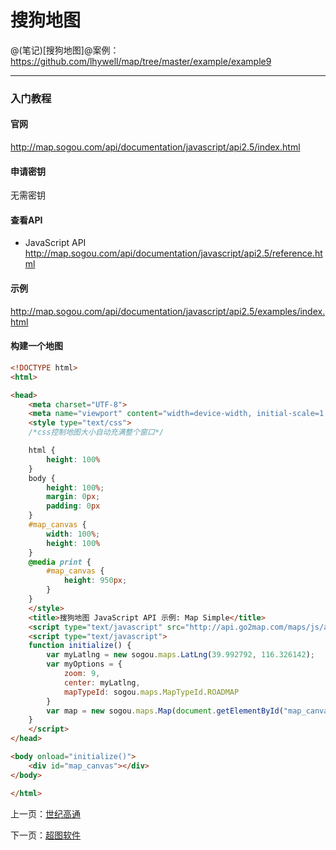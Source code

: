 搜狗地图
====================

@(笔记)[搜狗地图]@案例：https://github.com/lhywell/map/tree/master/example/example9

-------------------

### 入门教程

#### 官网
http://map.sogou.com/api/documentation/javascript/api2.5/index.html

#### 申请密钥
无需密钥

#### 查看API
- JavaScript API
http://map.sogou.com/api/documentation/javascript/api2.5/reference.html

#### 示例
http://map.sogou.com/api/documentation/javascript/api2.5/examples/index.html

#### 构建一个地图

```html
<!DOCTYPE html>
<html>

<head>
    <meta charset="UTF-8">
    <meta name="viewport" content="width=device-width, initial-scale=1.0, user-scalable=no" />
    <style type="text/css">
    /*css控制地图大小自动充满整个窗口*/

    html {
        height: 100%
    }
    body {
        height: 100%;
        margin: 0px;
        padding: 0px
    }
    #map_canvas {
        width: 100%;
        height: 100%
    }
    @media print {
        #map_canvas {
            height: 950px;
        }
    }
    </style>
    <title>搜狗地图 JavaScript API 示例: Map Simple</title>
    <script type="text/javascript" src="http://api.go2map.com/maps/js/api_v2.5.1.js"></script>
    <script type="text/javascript">
    function initialize() {
        var myLatlng = new sogou.maps.LatLng(39.992792, 116.326142);
        var myOptions = {
            zoom: 9,
            center: myLatlng,
            mapTypeId: sogou.maps.MapTypeId.ROADMAP
        }
        var map = new sogou.maps.Map(document.getElementById("map_canvas"), myOptions);
    }
    </script>
</head>

<body onload="initialize()">
    <div id="map_canvas"></div>
</body>

</html>
```

上一页：[世纪高通](https://github.com/lhywell/map/blob/master/docs/1.5README.md)

下一页：[超图软件](https://github.com/lhywell/map/blob/master/docs/1.7README.md)